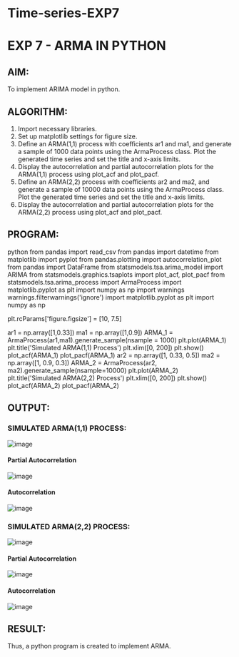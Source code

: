 # Time-series-EXP7
# EXP 7 - ARMA IN PYTHON

## AIM:
To implement ARIMA model in python.

## ALGORITHM:

1. Import necessary libraries.
2. Set up matplotlib settings for figure size.
3. Define an ARMA(1,1) process with coefficients ar1 and ma1, and generate a sample of 1000 data points using the ArmaProcess class. Plot the generated time series and set the title and x-axis limits.
4. Display the autocorrelation and partial autocorrelation plots for the ARMA(1,1) process using plot_acf and plot_pacf.
5. Define an ARMA(2,2) process with coefficients ar2 and ma2, and generate a sample of 10000 data points using the ArmaProcess class. Plot the generated time series and set the title and x-axis limits.
6. Display the autocorrelation and partial autocorrelation plots for the ARMA(2,2) process using plot_acf and plot_pacf.


## PROGRAM:
python
from pandas import read_csv
from pandas import datetime
from matplotlib import pyplot
from pandas.plotting import autocorrelation_plot
from pandas import DataFrame
from statsmodels.tsa.arima_model import ARIMA
from statsmodels.graphics.tsaplots import plot_acf, plot_pacf
from statsmodels.tsa.arima_process import ArmaProcess
import matplotlib.pyplot as plt
import numpy as np
import warnings
warnings.filterwarnings('ignore')
import matplotlib.pyplot as plt
import numpy as np

plt.rcParams['figure.figsize'] = [10, 7.5]

ar1 = np.array([1,0.33])
ma1 = np.array([1,0.9])
ARMA_1 = ArmaProcess(ar1,ma1).generate_sample(nsample = 1000)
plt.plot(ARMA_1)
plt.title('Simulated ARMA(1,1) Process')
plt.xlim([0, 200])
plt.show()
plot_acf(ARMA_1)
plot_pacf(ARMA_1)
ar2 = np.array([1, 0.33, 0.5])
ma2 = np.array([1, 0.9, 0.3])
ARMA_2 = ArmaProcess(ar2, ma2).generate_sample(nsample=10000)
plt.plot(ARMA_2)
plt.title('Simulated ARMA(2,2) Process')
plt.xlim([0, 200])
plt.show()
plot_acf(ARMA_2)
plot_pacf(ARMA_2)

## OUTPUT:

### SIMULATED ARMA(1,1) PROCESS:
![image](https://github.com/Aashima02/ARIMA-in-Python/assets/93427086/611d4a31-4430-4140-a28d-285324b94a0b)

#### Partial Autocorrelation
![image](https://github.com/Aashima02/ARIMA-in-Python/assets/93427086/f626ba2a-2ca8-4256-8113-b047b68c81e9)


#### Autocorrelation
![image](https://github.com/Aashima02/ARIMA-in-Python/assets/93427086/83024171-aec3-4f93-8ae0-212fa051d1b0)

### SIMULATED ARMA(2,2) PROCESS:
![image](https://github.com/Aashima02/ARIMA-in-Python/assets/93427086/3b73df8e-b70f-4e86-b105-299ac438ca88)

#### Partial Autocorrelation
![image](https://github.com/Aashima02/ARIMA-in-Python/assets/93427086/e9fb3ee5-4ee7-43fa-8246-4a842e4ec2c6)

#### Autocorrelation
![image](https://github.com/Aashima02/ARIMA-in-Python/assets/93427086/2e2f51e6-450a-456a-88ac-7bff4f1dd08c)


## RESULT:
Thus, a python program is created to implement ARMA.
